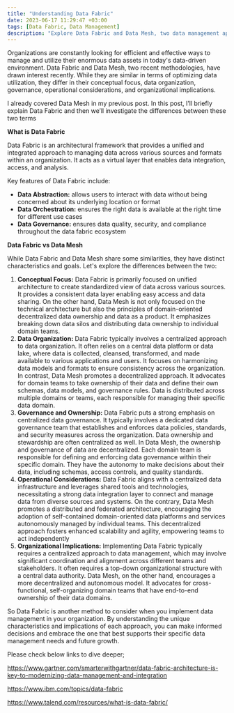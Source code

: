 ```yaml
---
title: "Understanding Data Fabric"
date: 2023-06-17 11:29:47 +03:00
tags: [Data Fabric, Data Management]
description: "Explore Data Fabric and Data Mesh, two data management approaches. Understand their differences and choose the right one for your organization. #datafabric #datamesh"
---
```


Organizations are constantly looking for efficient and effective ways to manage and utilize their enormous data assets in today's data-driven environment. Data Fabric and Data Mesh, two recent methodologies, have drawn interest recently. While they are similar in terms of optimizing data utilization, they differ in their conceptual focus, data organization, governance, operational considerations, and organizational implications.

I already covered Data Mesh in my previous post. In this post, I’ll briefly explain Data Fabric and then we’ll investigate the differences between these two terms

**What is Data Fabric**

Data Fabric is an architectural framework that provides a unified and integrated approach to managing data across various sources and formats within an organization. It acts as a virtual layer that enables data integration, access, and analysis.

Key features of Data Fabric include: 

- **Data Abstraction:** allows users to interact with data without being concerned about its underlying location or format
- **Data Orchestration:** ensures the right data is available at the right time for different use cases
- **Data Governance:** ensures data quality, security, and compliance throughout the data fabric ecosystem

**Data Fabric vs Data Mesh**

While Data Fabric and Data Mesh share some similarities, they have distinct characteristics and goals. Let's explore the differences between the two:

1. **Conceptual Focus:** Data Fabric is primarily focused on unified architecture to create standardized view of data across various sources. It provides a consistent data layer enabling easy access and data sharing. On the other hand, Data Mesh is not only focused on the technical architecture but also the principles of domain-oriented decentralized data ownership and data as a product. It emphasizes breaking down data silos and distributing data ownership to individual domain teams.
2. **Data Organization:** Data Fabric typically involves a centralized approach to data organization. It often relies on a central data platform or data lake, where data is collected, cleansed, transformed, and made available to various applications and users. It focuses on harmonizing data models and formats to ensure consistency across the organization. In contrast, Data Mesh promotes a decentralized approach. It advocates for domain teams to take ownership of their data and define their own schemas, data models, and governance rules. Data is distributed across multiple domains or teams, each responsible for managing their specific data domain.
3. **Governance and Ownership:** Data Fabric puts a strong emphasis on centralized data governance. It typically involves a dedicated data governance team that establishes and enforces data policies, standards, and security measures across the organization. Data ownership and stewardship are often centralized as well. In Data Mesh, the ownership and governance of data are decentralized. Each domain team is responsible for defining and enforcing data governance within their specific domain. They have the autonomy to make decisions about their data, including schemas, access controls, and quality standards.
4. **Operational Considerations:** Data Fabric aligns with a centralized data infrastructure and leverages shared tools and technologies, necessitating a strong data integration layer to connect and manage data from diverse sources and systems. On the contrary, Data Mesh promotes a distributed and federated architecture, encouraging the adoption of self-contained domain-oriented data platforms and services autonomously managed by individual teams. This decentralized approach fosters enhanced scalability and agility, empowering teams to act independently
5. **Organizational Implications:** Implementing Data Fabric typically requires a centralized approach to data management, which may involve significant coordination and alignment across different teams and stakeholders. It often requires a top-down organizational structure with a central data authority. Data Mesh, on the other hand, encourages a more decentralized and autonomous model. It advocates for cross-functional, self-organizing domain teams that have end-to-end ownership of their data domains.

So Data Fabric is another method to consider when you implement data management in your organization. By understanding the unique characteristics and implications of each approach, you can make informed decisions and embrace the one that best supports their specific data management needs and future growth.

Please check below links to dive deeper;

https://www.gartner.com/smarterwithgartner/data-fabric-architecture-is-key-to-modernizing-data-management-and-integration

https://www.ibm.com/topics/data-fabric

https://www.talend.com/resources/what-is-data-fabric/